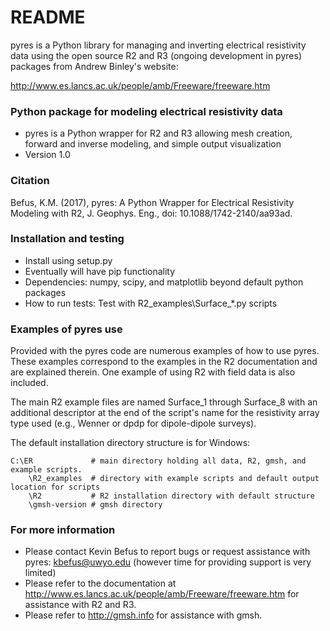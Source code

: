# README #

pyres is a Python library for managing and inverting electrical resistivity data using the open source R2 and R3 (ongoing development in pyres) packages from Andrew Binley's website:

http://www.es.lancs.ac.uk/people/amb/Freeware/freeware.htm

### Python package for modeling electrical resistivity data ###

* pyres is a Python wrapper for R2 and R3 allowing mesh creation, forward and inverse modeling, and simple output visualization
* Version 1.0

### Citation ###

Befus, K.M. (2017), pyres: A Python Wrapper for Electrical Resistivity Modeling with R2, J. Geophys. Eng., doi: 10.1088/1742-2140/aa93ad.

### Installation and testing ###

* Install using setup.py
* Eventually will have pip functionality
* Dependencies: numpy, scipy, and matplotlib beyond default python packages
* How to run tests: Test with R2_examples\Surface_*.py scripts

### Examples of pyres use ###

Provided with the pyres code are numerous examples of how to use pyres. These examples correspond to the examples in the R2 documentation and are explained therein. One example of using R2 with field data is also included. 

The main R2 example files are named Surface_1 through Surface_8 with an additional descriptor at the end of the script's name for the resistivity array type used (e.g., Wenner or dpdp for dipole-dipole surveys).

The default installation directory structure is for Windows:

	C:\ER             # main directory holding all data, R2, gmsh, and example scripts.
		\R2_examples  # directory with example scripts and default output location for scripts
		\R2           # R2 installation directory with default structure
		\gmsh-version # gmsh directory

	
### For more information ###

* Please contact Kevin Befus to report bugs or request assistance with pyres: kbefus@uwyo.edu (however time for providing support is very limited)
* Please refer to the documentation at http://www.es.lancs.ac.uk/people/amb/Freeware/freeware.htm for assistance with R2 and R3.
* Please refer to http://gmsh.info for assistance with gmsh.